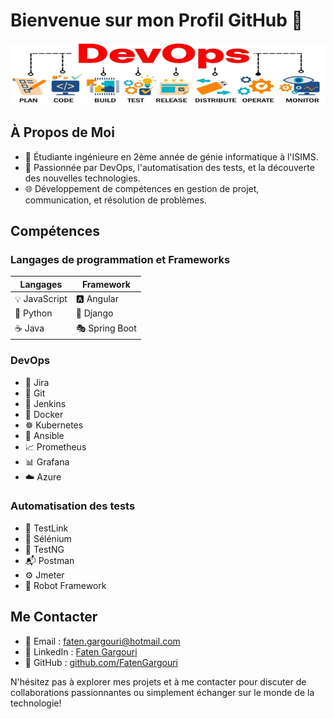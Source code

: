 # Bienvenue sur mon Profil GitHub 👋
![DevOps](https://raw.githubusercontent.com/FatenGargouri/FatenGargouri/main/devopss.png)

## À Propos de Moi
- 🔬 Étudiante ingénieure en 2ème année de génie informatique à l'ISIMS.
- 🚀 Passionnée par DevOps, l'automatisation des tests, et la découverte des nouvelles technologies.
- 🌐 Développement de compétences en gestion de projet, communication, et résolution de problèmes.

## Compétences

### Langages de programmation et Frameworks
| Langages               | Framework       |
|-----------------------|-----------------|
| 💡 JavaScript         | 🅰️ Angular      |
| 🐍 Python              | 🌱 Django       |
| ☕ Java                | 🎭 Spring Boot  |

### DevOps
- 📅 Jira
- 🔄 Git
- 🚀 Jenkins
- 🐳 Docker
- ☸️ Kubernetes
- 🔄 Ansible
- 📈 Prometheus
- 📊 Grafana
- ☁️ Azure

### Automatisation des tests
- 🧪 TestLink
- 🤖 Sélénium
- 📝 TestNG
- 📬 Postman
- ⚙️ Jmeter
- 🤖 Robot Framework

## Me Contacter
- 📧 Email : [faten.gargouri@hotmail.com](mailto:faten.gargouri@hotmail.com)
- 🔗 LinkedIn : [Faten Gargouri](https://www.linkedin.com/in/faten-gargouri/)
- 💼 GitHub : [github.com/FatenGargouri](https://github.com/FatenGargouri)

N'hésitez pas à explorer mes projets et à me contacter pour discuter de collaborations passionnantes ou simplement échanger sur le monde de la technologie!

